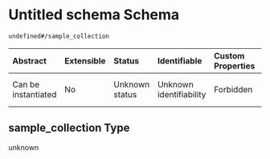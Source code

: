 # Untitled schema Schema

```txt
undefined#/sample_collection
```



| Abstract            | Extensible | Status         | Identifiable            | Custom Properties | Additional Properties | Access Restrictions | Defined In                                                                                            |
| :------------------ | :--------- | :------------- | :---------------------- | :---------------- | :-------------------- | :------------------ | :---------------------------------------------------------------------------------------------------- |
| Can be instantiated | No         | Unknown status | Unknown identifiability | Forbidden         | Allowed               | none                | [sample-valid-1.json\*](../../../schemas/validation_tests/sample-valid-1.json "open original schema") |

## sample\_collection Type

unknown
